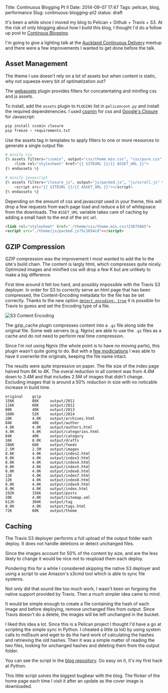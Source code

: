 Title: Continuous Blogging Pt II
Date: 2014-09-07 17:47
Tags: pelican, blog, performance
Slug: continuous-blogging-pt2
status: draft

It's been a while since I moved my blog to Pelican + Github + Travis + S3. At the risk of only blogging about how I build this blog, I thought I'd do a follow up post to [Continous Blogging](|filename|/Posts/continuous-blog.md). 

I'm going to give a lighting talk at the [Auckland Continuous Delivery](http://www.meetup.com/Auckland-Continuous-Delivery/events/170237202/) meetup and there were a few improvements I wanted to get done before the talk.

Asset Management
----------------

The theme I use doesn't rely on a lot of assets but when content is static, why not squeeze every bit of optimatization out?

The [webassets](http://docs.getpelican.com/en/3.1.1/plugins.html#asset-management) plugin provides filters for concatentating and minifing css and js assets.

To install, add the ```assets``` plugin to ```PLUGINS``` list in ```pelicancont.py``` and install the required dependenencies. I used [cssmin](https://pypi.python.org/pypi/cssmin/0.2.0) for css and [Google's Closure](https://developers.google.com/closure/) for Javascript:

```bash
pip install cssmin closure
pip freeze > requirements.txt 
```

Use the assets tag in templates to apply filters to one or more resources to generate a single output file:

```python
# minify css
{% assets filters="cssmin", output="css/theme.min.css", "css/pure.css", "css/pygments.css" %}
    <link rel="stylesheet" href="{{ SITEURL }}/{{ ASSET_URL }}">
{% endassets %}

# minify javascript
{% assets filters="closure_js", output="js/packed.js", "js/scroll.js" %}
    <script src="{{ SITEURL }}/{{ ASSET_URL }}"></script>
{% endassets %}
```

Depending on the amount of css and javascript used in your theme, this will drop a few requests from each page load and reduce a bit of whitepsace from the downloads. The ```ASSET_URL``` variable takes care of caching by adding a small hash to the end of the src url.

```html
<link rel="stylesheet" href="./theme/css/theme.min.css?23675065">
<script src="./theme/js/packed.js?5c1654cd"></script>
```

GZIP Compression
----------------

GZIP compression was the improvement I most wanted to add the to the site's build chain. The content is largly html, which compresses quite nicely. Optimized images and minified css will drop a few K but are unlikely to make a big difference. 

First time around it felt too hard, and possibly impossible with the Travis S3 deployer. In order for S3 to correctly serve an html page that has been compressed, the Content-Encoding metadata for the file has be set correctly. Thanks to the new option [```detect_encoding: true```](https://github.com/travis-ci/travis-ci/issues/2400) it is possible for Travis to guess and set the Encoding type of a file.

![S3 Content Encoding](|filename|/images/s3-content-encoding.png)

The gzip_cache plugin compresses content into a ``.gz`` file along side the original file. Some web servers (e.g. Ngnix) are able to use the ``.gz`` files as a cache and do not need to perform real time compression.

Since I'm not using Ngnix (the whole point is to have no moving parts), this plugin wasn't quite going to do. But with a [few modiciations](https://github.com/getpelican/pelican-plugins/pull/298/commits) I was able to have it overwrite the originals, keeping the file name intact.

The results were quite impressive on paper. The file size of the index page halved from 8K to 4K. The overal reduction in all content was from 4.4M down to 3.4M and that includes 2.5M of images that didn't change. Excluding images that is around a 50% reduction in size with no noticable increase in build time.

```
original    gzip    
156K        88K     output/2011
116K        60K     output/2012
80K         40K     output/2013
108K        52K     output/2014
20K         4.0K    output/archives.html
84K         40K     output/author
4.0K        4.0K    output/authors.html
4.0K        4.0K    output/categories.html
84K         40K     output/category
16K         8.0K    output/drafts
288K        68K     output/feeds
2.5M        2.5M    output/images
8.0K        4.0K    output/index2.html
8.0K        4.0K    output/index3.html
8.0K        4.0K    output/index4.html
8.0K        4.0K    output/index5.html
8.0K        4.0K    output/index6.html
12K         4.0K    output/index7.html
12K         4.0K    output/index8.html
8.0K        4.0K    output/index9.html
8.0K        4.0K    output/index.html
192K        156K    output/posts
20K         4.0K    output/sitemap.xml
612K        304K    output/tag
8.0K        4.0K    output/tags.html
72K         60K     output/theme
```

Caching
-------

The Travis S3 deployer performs a full upload of the output folder each deploy. It does not handle deletions or detect unchanged files.

Since the images account for 50% of the content by size, and are the less likely to change it would be nice not to reupload them each deploy.

Pondering this for a while I considered skipping the native S3 deployer and using a script to use Amazon's s3cmd tool which is able to sync file systems.

Not only did that sound like too much work, I wasn't keen on forgoing the native support provided by Travis. Then a much simpler idea came to mind. 

It would be simple enough to create a file containing the hash of each image and before deploying, remove unchanged files from output. Since Travis doesn't do a delete, the images will be left unchanged in the bucket.

I liked this idea a lot. Since this is a Pelican project I thought I'd have a go at scripting the simple sync in Python. I cheated a little (a lot) by using system calls to md5sum and wget to do the hard work of calculating the hashes and retrieving the old hashes. Then it was a simple matter of reading the two files, looking for unchanged hashes and deleting them from the output folder.

You can see the script in the [blog repository](https://github.com/jkrshw/jessek-blog/blob/master/deploy/simple-sync.py). Go easy on it, it's my first hack at Python. 

This little script solves the biggest bugbear with the blog. The flicker of the home page each time I visit it after an update as the cover image is downloaded.
